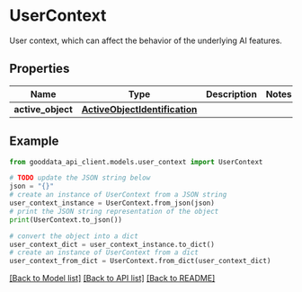 # UserContext

User context, which can affect the behavior of the underlying AI features.

## Properties

Name | Type | Description | Notes
------------ | ------------- | ------------- | -------------
**active_object** | [**ActiveObjectIdentification**](ActiveObjectIdentification.md) |  | 

## Example

```python
from gooddata_api_client.models.user_context import UserContext

# TODO update the JSON string below
json = "{}"
# create an instance of UserContext from a JSON string
user_context_instance = UserContext.from_json(json)
# print the JSON string representation of the object
print(UserContext.to_json())

# convert the object into a dict
user_context_dict = user_context_instance.to_dict()
# create an instance of UserContext from a dict
user_context_from_dict = UserContext.from_dict(user_context_dict)
```
[[Back to Model list]](../README.md#documentation-for-models) [[Back to API list]](../README.md#documentation-for-api-endpoints) [[Back to README]](../README.md)


